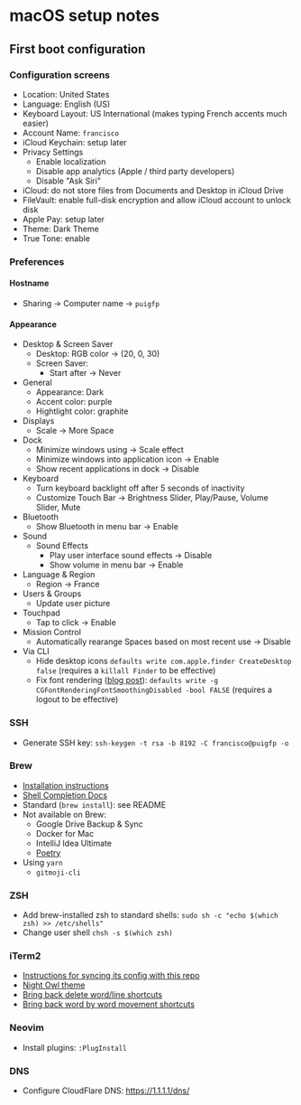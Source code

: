 # macOS setup notes

## First boot configuration

### Configuration screens

- Location: United States
- Language: English (US)
- Keyboard Layout: US International (makes typing French accents much easier)
- Account Name: `francisco`
- iCloud Keychain: setup later
- Privacy Settings
  - Enable localization
  - Disable app analytics (Apple / third party developers)
  - Disable "Ask Siri"
- iCloud: do not store files from Documents and Desktop in iCloud Drive
- FileVault: enable full-disk encryption and allow iCloud account to unlock disk
- Apple Pay: setup later
- Theme: Dark Theme
- True Tone: enable

### Preferences

#### Hostname

- Sharing -> Computer name -> `puigfp`

#### Appearance

- Desktop & Screen Saver
  - Desktop: RGB color -> (20, 0, 30)
  - Screen Saver:
    - Start after -> Never
- General
  - Appearance: Dark
  - Accent color: purple
  - Hightlight color: graphite
- Displays
  - Scale -> More Space
- Dock
  - Minimize windows using -> Scale effect
  - Minimize windows into application icon -> Enable
  - Show recent applications in dock -> Disable
- Keyboard
  - Turn keyboard backlight off after 5 seconds of inactivity
  - Customize Touch Bar -> Brightness Slider, Play/Pause, Volume Slider, Mute
- Bluetooth
  - Show Bluetooth in menu bar -> Enable
- Sound
  - Sound Effects
    - Play user interface sound effects -> Disable
    - Show volume in menu bar -> Enable
- Language & Region
  - Region -> France
- Users & Groups
  - Update user picture
- Touchpad
  - Tap to click -> Enable
- Mission Control
  - Automatically rearange Spaces based on most recent use -> Disable
- Via CLI
  - Hide desktop icons `defaults write com.apple.finder CreateDesktop false` (requires a `killall Finder` to be effective)
  - Fix font rendering ([blog post](https://ahmadawais.com/fix-macos-mojave-font-rendering-issue/)): `defaults write -g CGFontRenderingFontSmoothingDisabled -bool FALSE` (requires a logout to be effective)

### SSH

- Generate SSH key: `ssh-keygen -t rsa -b 8192 -C francisco@puigfp -o`

### Brew

- [Installation instructions](https://brew.sh/)
- [Shell Completion Docs](https://docs.brew.sh/Shell-Completion)
- Standard (`brew install`): see README
- Not available on Brew:
  - Google Drive Backup & Sync
  - Docker for Mac
  - IntelliJ Idea Ultimate
  - [Poetry](https://poetry.eustace.io/docs/#installation)
- Using `yarn`
  - `gitmoji-cli`

### ZSH

- Add brew-installed zsh to standard shells: `sudo sh -c "echo $(which zsh) >> /etc/shells"`
- Change user shell `chsh -s $(which zsh)`

### iTerm2

- [Instructions for syncing its config with this repo](http://stratus3d.com/blog/2015/02/28/sync-iterm2-profile-with-dotfiles-repository/)
- [Night Owl theme](https://github.com/nickcernis/iterm2-night-owl)
- [Bring back delete word/line shortcuts](https://stackoverflow.com/questions/12335787/with-iterm2-on-mac-how-to-delete-forward-a-word-from-cursor-on-command-line)
- [Bring back word by word movement shortcuts](https://apple.stackexchange.com/questions/154292/iterm-going-one-word-backwards-and-forwards)

### Neovim

- Install plugins: `:PlugInstall`

### DNS

- Configure CloudFlare DNS: https://1.1.1.1/dns/
